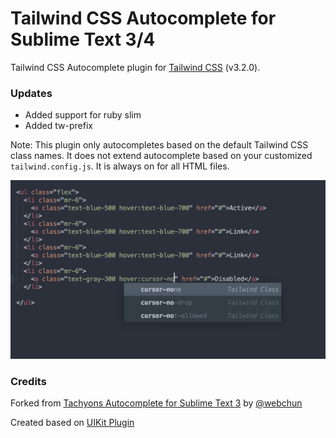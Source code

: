 Tailwind CSS Autocomplete for Sublime Text 3/4
=============

Tailwind CSS Autocomplete plugin for [Tailwind CSS](https://tailwindcss.com/) (v3.2.0).

### Updates

- Added support for ruby slim
- Added tw-prefix

Note: This plugin only autocompletes based on the default Tailwind CSS class names. It does not extend autocomplete based on your customized `tailwind.config.js`. It is always on for all HTML files.

![screenshot](screenshot.png)


### Credits
Forked from [Tachyons Autocomplete for Sublime Text 3](https://github.com/webchun/tachyons-sublime-autocomplete) by [@webchun](https://github.com/webchun)

Created based on [UIKit Plugin](https://github.com/uikit/uikit-sublime)
